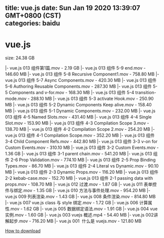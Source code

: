 
title: vue.js
date: Sun Jan 19 2020 13:39:07 GMT+0800 (CST)    
categories: baidu
---

# vue.js
size: 24.38 GB
 
 
|- vue.js 013 组件第1篇.mov - 2.19 GB
|- vue.js 013 组件 5-9 end.mov - 146.60 MB
|- vue.js 013 组件 5-8 Recursive Component1.mov - 758.80 MB
|- vue.js 013 组件 5-7 Async Components.mov - 420.30 MB
|- vue.js 013 组件 5-6 Authoring Reusable Components.mov - 287.30 MB
|- vue.js 013 组件 5-5 Components and v-for.mov - 168.30 MB
|- vue.js 013 组件 5-4 transition-mode.mov - 288.10 MB
|- vue.js 013 组件 5-3 activate Hook.mov - 250.90 MB
|- vue.js 013 组件 5-2 Dynamic Components Keep alive.mov - 158.40 MB
|- vue.js 013 组件 5-1 Dynamic Components.mov - 232.00 MB
|- vue.js 013 组件 4-5 Named Slots.mov - 431.40 MB
|- vue.js 013 组件 4-4 Single Slot.mov - 153.90 MB
|- vue.js 013 组件 4-3 Compilation Scope 3.mov - 138.70 MB
|- vue.js 013 组件 4-2 Compilation Scope 2.mov - 254.20 MB
|- vue.js 013 组件 4-1 Compilation Scope.mov - 352.20 MB
|- vue.js 013 组件 3-4 Child Component Refs.mov - 442.80 MB
|- vue.js 013 组件 3-3 v-on for Custom Events.mov - 310.10 MB
|- vue.js 013 组件 3-2 Custom Events.mov - 1.36 GB
|- vue.js 013 组件 3-1 parent chain.mov - 541.20 MB
|- vue.js 013 组件 2-6 Prop Validation.mov - 774.10 MB
|- vue.js 013 组件 2-5 Prop Binding Types.mov - 86.70 MB
|- vue.js 013 组件 2-4 Literal vs Dynamic.mov - 90.10 MB
|- vue.js 013 组件 2-3 Dynamic Props.mov - 116.20 MB
|- vue.js 013 组件 2-2 kebab-case.mov - 152.70 MB
|- vue.js 013 组件 2-1 passing data with props.mov - 108.70 MB
|- vue.js 012 过渡.mov - 1.87 GB
|- vue.js 011 表单控件与绑定.mov - 1.35 GB
|- vue.js 010 方法与事件处理.mov - 954.20 MB
|- vue.js 009 列表渲染.mov - 1.43 GB
|- vue.js 008 条件渲染.mov - 814.80 MB
|- vue.js 007 vue.js class 与 style 绑定.mov - 1.72 GB
|- vue.js 006 计算属性.mov - 1.62 GB
|- vue.js 005 数据绑定语法.mov - 1.91 GB
|- vue.js 004 vue 实例.mov - 1.60 GB
|- vue.js 003 vuejs 概述.mp4 - 54.40 MB
|- vue.js 002讲解起步.mov - 716.20 MB
|- vue.js 001  什么是 vuejs.mov - 121.80 MB

[How to download](https://bpcam.bemobtrk.com/go/2ceec3aa-1ca2-46d6-b9ff-aaa5c184517c?jno=4612)
